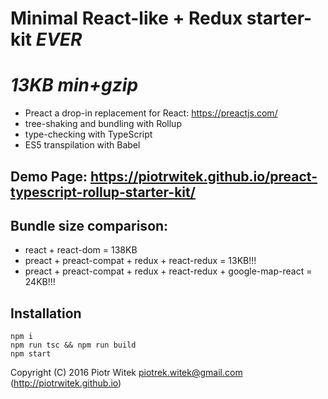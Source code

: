 # Minimal React-like + Redux starter-kit _EVER_
# _13KB min+gzip_
- Preact a drop-in replacement for React: https://preactjs.com/
- tree-shaking and bundling with Rollup
- type-checking with TypeScript
- ES5 transpilation with Babel

## Demo Page: https://piotrwitek.github.io/preact-typescript-rollup-starter-kit/

## Bundle size comparison:
- react + react-dom = 138KB
- preact + preact-compat + redux + react-redux = 13KB!!!
- preact + preact-compat + redux + react-redux + google-map-react = 24KB!!!

## Installation
```
npm i
npm run tsc && npm run build
npm start
```

Copyright (C) 2016 Piotr Witek <piotrek.witek@gmail.com> (http://piotrwitek.github.io)
